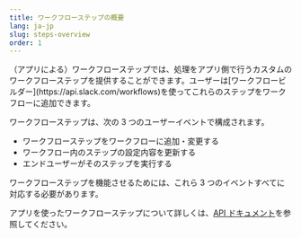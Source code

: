 ```yaml
---
title: ワークフローステップの概要
lang: ja-jp
slug: steps-overview
order: 1
---
```


<div class="section-content">
（アプリによる）ワークフローステップでは、処理をアプリ側で行うカスタムのワークフローステップを提供することができます。ユーザーは[ワークフロービルダー](https://api.slack.com/workflows)を使ってこれらのステップをワークフローに追加できます。

ワークフローステップは、次の 3 つのユーザーイベントで構成されます。

- ワークフローステップをワークフローに追加・変更する
- ワークフロー内のステップの設定内容を更新する
- エンドユーザーがそのステップを実行する

ワークフローステップを機能させるためには、これら 3 つのイベントすべてに対応する必要があります。

アプリを使ったワークフローステップについて詳しくは、[API ドキュメント](https://api.slack.com/workflows/steps)を参照してください。

</div>
